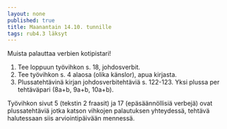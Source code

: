 ```yaml
---
layout: none
published: true
title: Maanantain 14.10. tunnille
tags: rub4.3 läksyt
---
```

Muista palauttaa verbien kotipistari!

1. Tee loppuun työvihkon s. 18, johdosverbit.
2. Tee työvihkon s. 4 alaosa (olika känslor), apua kirjasta.
3. Plussatehtävinä kirjan johdosverbitehtäviä s. 122-123. Yksi plussa per tehtäväpari (8a+b, 9a+b, 10a+b).

Työvihkon sivut 5 (tekstin 2 fraasit) ja 17 (epäsäännöllisiä verbejä) ovat plussatehtäviä jotka katson vihkojen palautuksen yhteydessä, tehtävä halutessaan siis arviointipäivään mennessä.